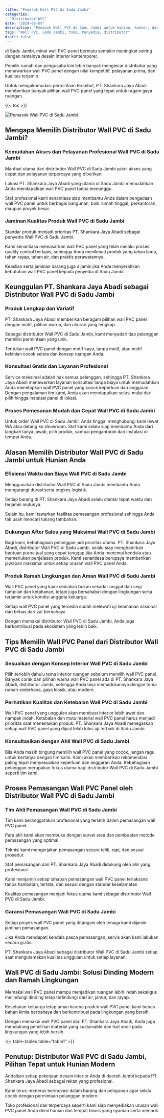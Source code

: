 ```yaml
---
title: "Pemasok Wall PVC di Sadu Jambi"
categories: 
- "Distributor-WVC"
date: "2024-05-09"
description: "Pemasok Wall PVC di Sadu Jambi untuk hunian, kantor, dan ritel. Produk unggulan, beragam motif, variasi warna elegan, dengan jasa pemasangan oleh teknisi profesional serta kepastian resmi!|Servis distribusi Wall PVC di Sadu Jambi bagi keperluan tempat tinggal, office, maupun toko, beserta panel berkualitas dan instalasi oleh tenaga ahli ahli dan jaminan resmi.|Pilihan Wall PVC di Sadu Jambi yang terpercaya bagi tempat tinggal, kantor, serta toko, dengan produk berkualitas dan pemasangan ditangani oleh tenaga ahli profesional dan jaminan resmi.|Penyediaan Wall PVC di Sadu Jambi bagi tempat tinggal, perkantoran, dan toko, dengan panel terbaik dan instalasi dikerjakan oleh tim berpengalaman, dilengkapi beserta garansi resmi.}"
tags: "Wall PVC, Sadu Jambi, toko, Penyedia, distributor"
draft: false
---
```


di Sadu Jambi, minat wall PVC panel bermutu semakin meningkat seiring dengan ramainya desain interior kontemporer.

Pemilik rumah dan pengusaha kini lebih banyak mengincar distributor yang menawarkan wall PVC panel dengan nilai kompetitif, pelayanan prima, dan kualitas terjamin.

Untuk mengakomodasi permintaan tersebut, PT. Shankara Jaya Abadi memberikan banyak pilihan wall PVC panel yang tepat untuk ragam gaya ruangan.

{{< toc >}}

![Pemasok Wall PVC di Sadu Jambi](/images/Distributor-WVC/Pemasok-Wall-PVC-di-Sadu-Jambi.png)


## Mengapa Memilih Distributor Wall PVC di Sadu Jambi?

### Kemudahan Akses dan Pelayanan Profesional Wall PVC di Sadu Jambi

Manfaat utama dari distributor Wall PVC di Sadu Jambi yakni akses yang cepat dan pelayanan terpercaya yang diberikan.

Lokasi PT. Shankara Jaya Abadi yang utama di Sadu Jambi memudahkan Anda mendapatkan wall PVC panel tanpa menunggu.

Staf profesional kami senantiasa siap membantu Anda dalam pengadaan wall PVC panel untuk berbagai bangunan, baik rumah tinggal, perkantoran, maupun proyek besar.

### Jaminan Kualitas Produk Wall PVC di Sadu Jambi

Standar produk menjadi prioritas PT. Shankara Jaya Abadi sebagai penyedia Wall PVC di Sadu Jambi.

Kami senantiasa memasarkan wall PVC panel yang telah melalui proses quality control berlapis, sehingga Anda menikmati produk yang tahan lama, tahan rayap, tahan air, dan praktis perawatannya.

Keaslian serta jaminan barang juga dijamin jika Anda menyerahkan kebutuhan wall PVC panel kepada penyedia di Sadu Jambi.

## Keunggulan PT. Shankara Jaya Abadi sebagai Distributor Wall PVC di Sadu Jambi

### Produk Lengkap dan Variatif

PT. Shankara Jaya Abadi memberikan beragam pilihan wall PVC panel dengan motif, pilihan warna, dan ukuran yang lengkap.

Sebagai distributor Wall PVC di Sadu Jambi, kami menyadari tiap pelanggan memiliki permintaan yang unik.

Tentukan wall PVC panel dengan motif kayu, tanpa motif, atau motif kekinian cocok selera dan konsep ruangan Anda.

### Konsultasi Gratis dan Layanan Profesional

Service maksimal adalah hak semua pelanggan, sehingga PT. Shankara Jaya Abadi menawarkan layanan konsultasi tanpa biaya untuk memudahkan Anda menetapkan wall PVC panel yang cocok keperluan dan anggaran. Dengan pengalaman tim kami, Anda akan mendapatkan solusi mulai dari pilih hingga instalasi panel di lokasi.

### Proses Pemesanan Mudah dan Cepat Wall PVC di Sadu Jambi

Untuk order Wall PVC di Sadu Jambi, Anda tinggal menghubungi kami lewat WA atau datang ke showroom. Staf kami selalu siap membantu Anda dari langkah tanya jawab, pilih produk, sampai pengantaran dan instalasi di tempat Anda.

## Alasan Memilih Distributor Wall PVC di Sadu Jambi untuk Hunian Anda

### Efisiensi Waktu dan Biaya Wall PVC di Sadu Jambi

Menggunakan distributor Wall PVC di Sadu Jambi membantu Anda mengurangi durasi serta ongkos logistik.

Setiap barang di PT. Shankara Jaya Abadi selalu diantar tepat waktu dan terjamin mutunya.

Selain itu, kami tawarkan fasilitas pemasangan profesional sehingga Anda tak usah mencari tukang tambahan.

### Dukungan After Sales yang Maksimal Wall PVC di Sadu Jambi

Bagi kami, kebahagiaan pelanggan jadi prioritas utama. PT. Shankara Jaya Abadi, distributor Wall PVC di Sadu Jambi, selalu siap menghadirkan bantuan purna jual yang cepat tanggap jika Anda menemui kendala atau memerlukan penjelasan produk. Kami senantiasa berupaya memberikan jawaban maksimal untuk setiap urusan wall PVC panel Anda.

### Produk Ramah Lingkungan dan Aman Wall PVC di Sadu Jambi

Wall PVC panel yang kami sediakan bukan sekadar unggul dari segi tampilan dan ketahanan, tetapi juga bersahabat dengan lingkungan serta terjamin untuk kondisi anggota keluarga.

Setiap wall PVC panel yang tersedia sudah melewati uji keamanan nasional dan bebas dari zat berbahaya.

Dengan memakai distributor Wall PVC di Sadu Jambi, Anda juga berkontribusi pada ekosistem yang lebih baik.

## Tips Memilih Wall PVC Panel dari Distributor Wall PVC di Sadu Jambi

### Sesuaikan dengan Konsep Interior Wall PVC di Sadu Jambi

Pilih terlebih dahulu tema interior ruangan sebelum memilih wall PVC panel. Banyak corak dan pilihan warna wall PVC panel ada di PT. Shankara Jaya Abadi, distributor Jambi, sehingga Anda bisa memadukannya dengan tema rumah sederhana, gaya klasik, atau modern.

### Perhatikan Kualitas dan Ketebalan Wall PVC di Sadu Jambi

Wall PVC panel yang unggulan akan membuat interior lebih awet dan nampak indah. Ketebalan dan mutu material wall PVC panel harus menjadi prioritas saat menentukan produk. PT. Shankara Jaya Abadi menegaskan setiap wall PVC panel yang dijual telah lolos uji terbaik di Sadu Jambi.

### Konsultasikan dengan Ahli Wall PVC di Sadu Jambi

Bila Anda masih bingung memilih wall PVC panel yang cocok, jangan ragu untuk bertanya dengan tim kami. Kami akan memberikan rekomendasi paling tepat menyesuaikan keperluan dan anggaran Anda. Kebahagiaan pelanggan merupakan fokus utama bagi distributor Wall PVC di Sadu Jambi seperti tim kami.

## Proses Pemasangan Wall PVC Panel oleh Distributor Wall PVC di Sadu Jambi

### Tim Ahli Pemasangan Wall PVC di Sadu Jambi

Tim kami beranggotakan profesional yang terlatih dalam pemasangan wall PVC panel.

Para ahli kami akan membuka dengan survei area dan pembuatan metode pemasangan yang optimal.

Teknisi kami mengerjakan pemasangan secara teliti, rapi, dan sesuai prosedur.

Staf pemasangan dari PT. Shankara Jaya Abadi didukung oleh ahli yang profesional.

Kami menjamin setiap tahapan pemasangan wall PVC panel terlaksana tanpa hambatan, tertata, dan sesuai dengan standar keselamatan.

Kualitas pemasangan menjadi fokus utama kami sebagai distributor Wall PVC di Sadu Jambi.

### Garansi Pemasangan Wall PVC di Sadu Jambi

Setiap proyek wall PVC panel yang ditangani oleh tenaga kami dijamin jaminan pemasangan.

Jika Anda mendapati kendala pasca pemasangan, servis akan kami lakukan secara gratis.

PT. Shankara Jaya Abadi sebagai distributor Wall PVC di Sadu Jambi setiap saat mengutamakan kualitas unggulan untuk setiap layanan.

## Wall PVC di Sadu Jambi: Solusi Dinding Modern dan Ramah Lingkungan

Memakai wall PVC panel mampu menjadikan ruangan lebih indah sekaligus melindungi dinding tetap terlindungi dari air, jamur, dan rayap.

Kesehatan keluarga tetap aman karena produk wall PVC panel kami bebas bahan kimia berbahaya dan berkontribusi pada lingkungan yang bersih.

Dengan memakai wall PVC panel dari PT. Shankara Jaya Abadi, Anda juga mendukung pemilihan material yang sustainable dan ikut andil pada lingkungan yang lebih bersih.

{{< table-tables table="table1" >}}

## Penutup: Distributor Wall PVC di Sadu Jambi, Pilihan Tepat untuk Hunian Modern

Andalkan setiap pekerjaan desain interior Anda di daerah Jambi kepada PT. Shankara Jaya Abadi sebagai rekan yang profesional.

Kami terus-menerus berinovasi dalam barang dan pelayanan agar selalu cocok dengan permintaan pelanggan modern.

Toko profesional dan terpercaya seperti kami siap menyediakan urusan wall PVC panel Anda demi hunian dan tempat bisnis yang nyaman serta menarik.